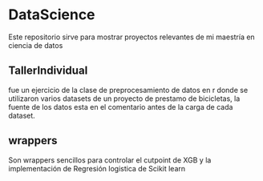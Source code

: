 # DataScience

Este repositorio sirve para mostrar proyectos relevantes de mi maestría en ciencia de datos

## TallerIndividual
fue un ejercicio de la clase de preprocesamiento de datos en r donde se utilizaron varios datasets de un proyecto de prestamo de bicicletas, la fuente de los datos esta en el comentario antes de la carga de cada dataset.

## wrappers
Son wrappers sencillos para controlar el cutpoint de XGB y la implementación de Regresión logistica de Scikit learn
